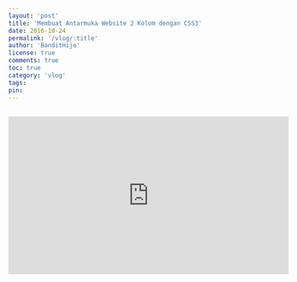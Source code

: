 ```yaml
---
layout: 'post'
title: 'Membuat Antarmuka Website 2 Kolom dengan CSS3'
date: 2016-10-24
permalink: '/vlog/:title'
author: 'BanditHijo'
license: true
comments: true
toc: true
category: 'vlog'
tags:
pin:
---
```


<div style="margin-top:30px;"></div>
<!-- EMBED CONTAINER: YOUTUBE -->
<div class='embed-container'>
<iframe width="560" height="315" src="https://www.youtube.com/embed/RsjLmZiehJg" frameborder="0" allow="accelerometer; autoplay; encrypted-media; gyroscope; picture-in-picture" allowfullscreen></iframe>
</div>

